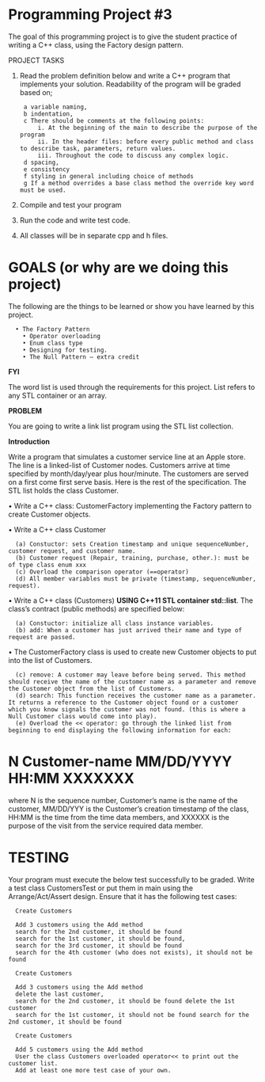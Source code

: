 
# Programming Project #3

The goal of this programming project is to give the student practice of writing a C++ class, using the Factory design pattern.

PROJECT TASKS
1. Read the problem definition below and write a C++ program that implements your solution. Readability of the program will be graded based on;

        a variable naming,
        b indentation,
        c There should be comments at the following points:
            i. At the beginning of the main to describe the purpose of the program
            ii. In the header files: before every public method and class to describe task, parameters, return values.
            iii. Throughout the code to discuss any complex logic.
        d spacing,
        e consistency
        f styling in general including choice of methods
        g If a method overrides a base class method the override key word must be used.
2. Compile and test your program
3. Run the code and write test code.
4. All classes will be in separate cpp and h files.


#   GOALS (or why are we doing this project)
   The following are the things to be learned or show you have learned by this project.
   
      • The Factory Pattern
        • Operator overloading
        • Enum class type
        • Designing for testing.
        • The Null Pattern – extra credit

**FYI**

   The word list is used through the requirements for this project. List refers to any STL container or an array.
   
**PROBLEM**

   You are going to write a link list program using the STL list collection.
   
**Introduction**

   Write a program that simulates a customer service line at an Apple store. The line is a linked-list of Customer nodes. Customers arrive at time specified by month/day/year plus hour/minute. The customers are served on a first come first serve basis. Here is the rest of the specification.
   The STL list holds the class Customer. 

• Write a C++ class: CustomerFactory implementing the Factory pattern to create Customer objects.

• Write a C++ class Customer
   
      (a) Constuctor: sets Creation timestamp and unique sequenceNumber, customer request, and customer name.
      (b) Customer request (Repair, training, purchase, other.): must be of type class enum xxx 
      (c) Overload the comparison operator (==operator)
      (d) All member variables must be private (timestamp, sequenceNumber, request).
   • Write a C++ class (Customers) **USING C++11 STL container std::list**. The class’s contract (public methods) are specified below:
   
      (a) Constuctor: initialize all class instance variables.
      (b) add: When a customer has just arrived their name and type of request are passed.

   • The CustomerFactory class is used to create new Customer objects to put into the list of Customers.

      (c) remove: A customer may leave before being served. This method should receive the name of the customer name as a parameter and remove the Customer object from the list of Customers.
      (d) search: This function receives the customer name as a parameter. It returns a reference to the Customer object found or a customer which you know signals the customer was not found. (this is where a Null Customer class would come into play).
      (e) Overload the << operator: go through the linked list from beginning to end displaying the following information for each:
#   N      Customer-name MM/DD/YYYY  HH:MM   XXXXXXX

   where N is the sequence number, Customer’s name is the name of the customer,
   MM/DD/YYY is the Customer’s creation timestamp of the class, HH:MM is the time from the time data members, and XXXXXX is the purpose of the visit from the service required data member.
#   TESTING
   Your program must execute the below test successfully to be graded.
   Write a test class CustomersTest or put them in main using the Arrange/Act/Assert design. Ensure that it has the following test cases:

      Create Customers

      Add 3 customers using the Add method
      search for the 2nd customer, it should be found
      search for the 1st customer, it should be found,
      search for the 3rd customer, it should be found
      search for the 4th customer (who does not exists), it should not be found

      Create Customers

      Add 3 customers using the Add method
      delete the last customer,
      search for the 2nd customer, it should be found delete the 1st customer
      search for the 1st customer, it should not be found search for the 2nd customer, it should be found

      Create Customers

      Add 5 customers using the Add method
      User the class Customers overloaded operator<< to print out the customer list.
      Add at least one more test case of your own.
